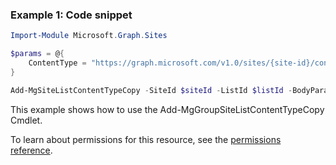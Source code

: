 ### Example 1: Code snippet

```powershellImport-Module Microsoft.Graph.Sites

$params = @{
	ContentType = "https://graph.microsoft.com/v1.0/sites/{site-id}/contentTypes/0x0101"
}

Add-MgSiteListContentTypeCopy -SiteId $siteId -ListId $listId -BodyParameter $params
```
This example shows how to use the Add-MgGroupSiteListContentTypeCopy Cmdlet.
To learn about permissions for this resource, see the [permissions reference](/graph/permissions-reference).

